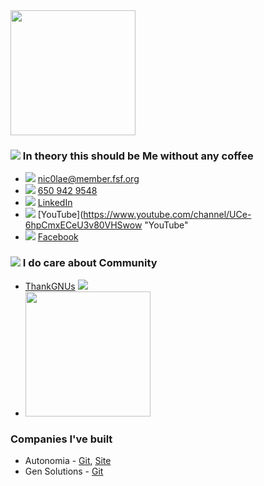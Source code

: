   
<img src="https://github.com/nic0lae/resume/releases/download/staticpics/profilepic.jpg" width="200px" />

### ![](https://storage.googleapis.com/material-icons/external-assets/v4/icons/svg/ic_mood_black_24px.svg) In theory this should be Me without any coffee
- ![](https://storage.googleapis.com/material-icons/external-assets/v4/icons/svg/ic_email_black_24px.svg) <a href="mailto:nic0lae@member.fsf.org">nic0lae@member.fsf.org</a>
- ![](https://storage.googleapis.com/material-icons/external-assets/v4/icons/svg/ic_phone_black_24px.svg) <a href="tel:+16509429548">650 942 9548</a>
- ![](https://storage.googleapis.com/material-icons/external-assets/v4/icons/svg/ic_people_black_24px.svg) [LinkedIn](https://www.linkedin.com/in/nic0lae "LinkedIn")
- ![](https://storage.googleapis.com/material-icons/external-assets/v4/icons/svg/ic_videocam_black_24px.svg) [YouTube](https://www.youtube.com/channel/UCe-6hpCmxECeU3v80VHSwow "YouTube"
- ![](https://storage.googleapis.com/material-icons/external-assets/v4/icons/svg/ic_mood_black_24px.svg) [Facebook](https://facebook.com/nic0lae "Facebook")


### ![](https://storage.googleapis.com/material-icons/external-assets/v4/icons/svg/ic_forum_black_24px.svg) I do care about Community
- [ThankGNUs](https://www.gnu.org/thankgnus/2017supporters.html "ThankGNUs") <img src="https://static.fsf.org/nosvn/associate/crm/1080099.png" /> 
- <img src="https://github.com/nic0lae/resume/releases/download/staticpics/osimember.png" width="200px" />


### Companies I've built
- Autonomia - [Git](https://github.com/Autonomia "Git"), [Site](http://autonomia.io "Site")
- Gen Solutions - [Git](https://github.com/nic0lae?tab=repositories&q=GenSolutions "Gen Solutions")

